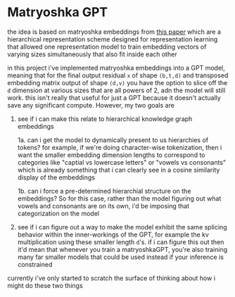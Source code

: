 # Matryoshka GPT
the idea is based on matryoshka embeddings from [this paper](https://arxiv.org/abs/2205.13147) which are a hierarchical representation scheme designed for representation learning that allowed one representation model to train embedding vectors of varying sizes simultaneously that also fit inside each other


in this project i've implemented matryoshka embeddings into a GPT model, meaning that for the final output residual `x` of shape `(b,t,d)` and transposed embedding matrix output of shape `(d,v)` you have the option to slice off the `d` dimension at various sizes that are all powers of 2, adn the model will still work. this isn't really that useful for just a GPT because it doesn't actually save any significant compute. However, my two goals are

1. see if i can make this relate to hierarchical knowledge graph embeddings
    
    1a. can i get the model to dynamically present to us hierarchies of tokens? for example, if we're doing character-wise tokenization, then i want the smaller embedding dimension lengths to correspond to categories like "captial vs lowercase letters" or "vowels vs consonants" which is already something that i can clearly see in a cosine similarity display of the embeddings
    
    1b. can i force a pre-determined hierarchial structure on the embeddings? So for this case, rather than the model figuring out what vowels and consonants are on its own, i'd be imposing that categorization on the model

2. see if i can figure out a way to make the model exhibit the same splicing behavior within the inner-workings of the GPT, for example the kv multiplication using these smaller length `d`'s. if i can figure this out then it'd mean that whenever you train a matryoshkaGPT, you're also training many far smaller models that could be used instead if your inference is constrained


currently i've only started to scratch the surface of thinking about how i might do these two things